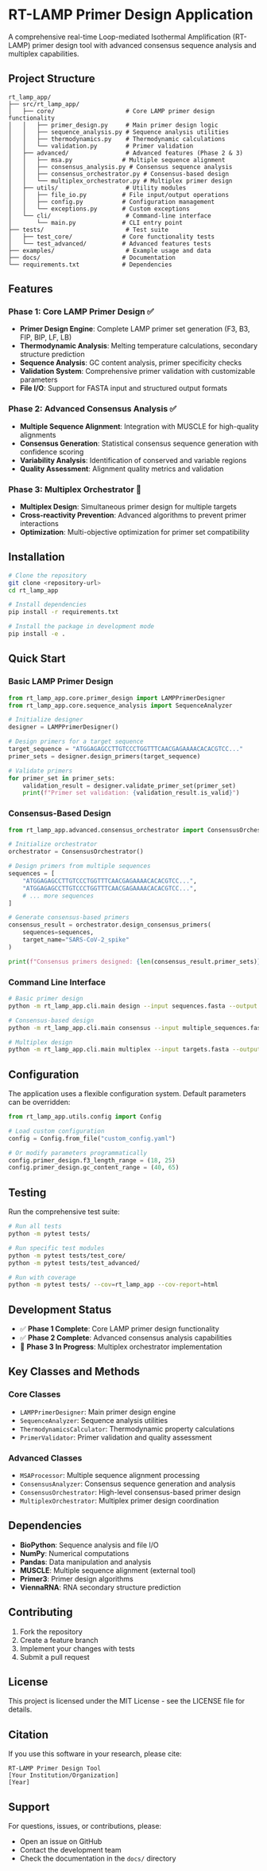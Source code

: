 # RT-LAMP Primer Design Application

A comprehensive real-time Loop-mediated Isothermal Amplification (RT-LAMP) primer design tool with advanced consensus sequence analysis and multiplex capabilities.

## Project Structure

```
rt_lamp_app/
├── src/rt_lamp_app/
│   ├── core/                    # Core LAMP primer design functionality
│   │   ├── primer_design.py     # Main primer design logic
│   │   ├── sequence_analysis.py # Sequence analysis utilities
│   │   ├── thermodynamics.py    # Thermodynamic calculations
│   │   └── validation.py        # Primer validation
│   ├── advanced/                # Advanced features (Phase 2 & 3)
│   │   ├── msa.py              # Multiple sequence alignment
│   │   ├── consensus_analysis.py # Consensus sequence analysis
│   │   ├── consensus_orchestrator.py # Consensus-based design
│   │   └── multiplex_orchestrator.py # Multiplex primer design
│   ├── utils/                   # Utility modules
│   │   ├── file_io.py          # File input/output operations
│   │   ├── config.py           # Configuration management
│   │   └── exceptions.py       # Custom exceptions
│   └── cli/                     # Command-line interface
│       └── main.py             # CLI entry point
├── tests/                       # Test suite
│   ├── test_core/              # Core functionality tests
│   └── test_advanced/          # Advanced features tests
├── examples/                    # Example usage and data
├── docs/                       # Documentation
└── requirements.txt            # Dependencies
```

## Features

### Phase 1: Core LAMP Primer Design ✅
- **Primer Design Engine**: Complete LAMP primer set generation (F3, B3, FIP, BIP, LF, LB)
- **Thermodynamic Analysis**: Melting temperature calculations, secondary structure prediction
- **Sequence Analysis**: GC content analysis, primer specificity checks
- **Validation System**: Comprehensive primer validation with customizable parameters
- **File I/O**: Support for FASTA input and structured output formats

### Phase 2: Advanced Consensus Analysis ✅
- **Multiple Sequence Alignment**: Integration with MUSCLE for high-quality alignments
- **Consensus Generation**: Statistical consensus sequence generation with confidence scoring
- **Variability Analysis**: Identification of conserved and variable regions
- **Quality Assessment**: Alignment quality metrics and validation

### Phase 3: Multiplex Orchestrator 🚧
- **Multiplex Design**: Simultaneous primer design for multiple targets
- **Cross-reactivity Prevention**: Advanced algorithms to prevent primer interactions
- **Optimization**: Multi-objective optimization for primer set compatibility

## Installation

```bash
# Clone the repository
git clone <repository-url>
cd rt_lamp_app

# Install dependencies
pip install -r requirements.txt

# Install the package in development mode
pip install -e .
```

## Quick Start

### Basic LAMP Primer Design

```python
from rt_lamp_app.core.primer_design import LAMPPrimerDesigner
from rt_lamp_app.core.sequence_analysis import SequenceAnalyzer

# Initialize designer
designer = LAMPPrimerDesigner()

# Design primers for a target sequence
target_sequence = "ATGGAGAGCCTTGTCCCTGGTTTCAACGAGAAAACACACGTCC..."
primer_sets = designer.design_primers(target_sequence)

# Validate primers
for primer_set in primer_sets:
    validation_result = designer.validate_primer_set(primer_set)
    print(f"Primer set validation: {validation_result.is_valid}")
```

### Consensus-Based Design

```python
from rt_lamp_app.advanced.consensus_orchestrator import ConsensusOrchestrator

# Initialize orchestrator
orchestrator = ConsensusOrchestrator()

# Design primers from multiple sequences
sequences = [
    "ATGGAGAGCCTTGTCCCTGGTTTCAACGAGAAAACACACGTCC...",
    "ATGGAGAGCCTTGTCCCTGGTTTCAACGAGAAAACACACGTCC...",
    # ... more sequences
]

# Generate consensus-based primers
consensus_result = orchestrator.design_consensus_primers(
    sequences=sequences,
    target_name="SARS-CoV-2_spike"
)

print(f"Consensus primers designed: {len(consensus_result.primer_sets)}")
```

### Command Line Interface

```bash
# Basic primer design
python -m rt_lamp_app.cli.main design --input sequences.fasta --output primers.json

# Consensus-based design
python -m rt_lamp_app.cli.main consensus --input multiple_sequences.fasta --output consensus_primers.json

# Multiplex design
python -m rt_lamp_app.cli.main multiplex --input targets.fasta --output multiplex_primers.json
```

## Configuration

The application uses a flexible configuration system. Default parameters can be overridden:

```python
from rt_lamp_app.utils.config import Config

# Load custom configuration
config = Config.from_file("custom_config.yaml")

# Or modify parameters programmatically
config.primer_design.f3_length_range = (18, 25)
config.primer_design.gc_content_range = (40, 65)
```

## Testing

Run the comprehensive test suite:

```bash
# Run all tests
python -m pytest tests/

# Run specific test modules
python -m pytest tests/test_core/
python -m pytest tests/test_advanced/

# Run with coverage
python -m pytest tests/ --cov=rt_lamp_app --cov-report=html
```

## Development Status

- ✅ **Phase 1 Complete**: Core LAMP primer design functionality
- ✅ **Phase 2 Complete**: Advanced consensus analysis capabilities
- 🚧 **Phase 3 In Progress**: Multiplex orchestrator implementation

## Key Classes and Methods

### Core Classes
- `LAMPPrimerDesigner`: Main primer design engine
- `SequenceAnalyzer`: Sequence analysis utilities
- `ThermodynamicsCalculator`: Thermodynamic property calculations
- `PrimerValidator`: Primer validation and quality assessment

### Advanced Classes
- `MSAProcessor`: Multiple sequence alignment processing
- `ConsensusAnalyzer`: Consensus sequence generation and analysis
- `ConsensusOrchestrator`: High-level consensus-based primer design
- `MultiplexOrchestrator`: Multiplex primer design coordination

## Dependencies

- **BioPython**: Sequence analysis and file I/O
- **NumPy**: Numerical computations
- **Pandas**: Data manipulation and analysis
- **MUSCLE**: Multiple sequence alignment (external tool)
- **Primer3**: Primer design algorithms
- **ViennaRNA**: RNA secondary structure prediction

## Contributing

1. Fork the repository
2. Create a feature branch
3. Implement your changes with tests
4. Submit a pull request

## License

This project is licensed under the MIT License - see the LICENSE file for details.

## Citation

If you use this software in your research, please cite:

```
RT-LAMP Primer Design Tool
[Your Institution/Organization]
[Year]
```

## Support

For questions, issues, or contributions, please:
- Open an issue on GitHub
- Contact the development team
- Check the documentation in the `docs/` directory
